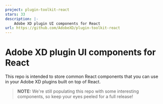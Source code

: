 ```yaml
---
project: plugin-toolkit-react
stars: 33
description: |-
    Adobe XD plugin UI components for React
url: https://github.com/AdobeXD/plugin-toolkit-react
---
```


# Adobe XD plugin UI components for React

This repo is intended to store common React components that you can use in your Adobe XD plugins built on top of React.

> **NOTE:** We're still populating this repo with some interesting components, so keep your eyes peeled for a full release!

